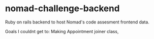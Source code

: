 # nomad-challenge-backend
Ruby on rails backend to host Nomad's code assesment frontend data.

Goals I couldnt get to: Making Appointment joiner class, 
